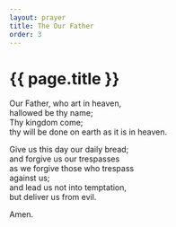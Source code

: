 ```yaml
---
layout: prayer
title: The Our Father
order: 3
---
```

# {{ page.title }}

Our Father, who art in heaven,  
hallowed be thy name;  
Thy kingdom come;  
thy will be done on earth as it is in heaven.  

Give us this day our daily bread;  
and forgive us our trespasses  
as we forgive those who trespass  
against us;  
and lead us not into temptation,  
but deliver us from evil.  

Amen.
